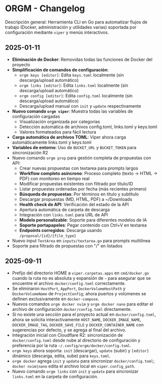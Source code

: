 # ORGM - Changelog

Descripción general: Herramienta CLI en Go para automatizar flujos de trabajo (Docker, administración y utilidades varias) soportada por configuración mediante `viper` y menús interactivos.

## 2025-01-11
- **Eliminación de Docker**: Removidas todas las funciones de Docker del proyecto
- **Simplificación de comandos de configuración**:
  - `orgm keys [editor]`: Edita `keys.toml` localmente (sin descarga/upload automático)
  - `orgm links [editor]`: Edita `links.toml` localmente (sin descarga/upload automático)  
  - `orgm config [editor]`: Edita `config.toml` localmente (sin descarga/upload automático)
  - Descarga/upload manual con `init` y `update` respectivamente
- **Nuevo comando `orgm viper`**: Muestra todas las variables de configuración cargadas
  - Visualización organizada por categorías
  - Detección automática de archivos config.toml, links.toml y keys.toml
  - Valores formateados para fácil lectura
- **Carga automática de archivos TOML**: Viper ahora carga automáticamente links.toml y keys.toml
- **Variables de entorno**: Uso de `BUCKET_URL` y `BUCKET_TOKEN` para sincronización R2
- Nuevo comando `orgm prop` para gestión completa de propuestas con API:
  - Crear nuevas propuestas con textarea para prompts largos
  - **Workflow completo asíncrono**: Proceso completo (texto → HTML → PDF) con monitoreo en tiempo real
  - Modificar propuestas existentes con filtrado por título/ID
  - Listar propuestas ordenadas por fecha (más recientes primero)
  - **Búsqueda de propuestas**: Por términos en título y subtítulo
  - Descargar propuestas (MD, HTML, PDF) a ~/Downloads
  - **Health check de API**: Verificación del estado de la API
  - Apertura automática de carpeta de descarga
  - Integración con `links.toml` para URL de API
  - **Modelo personalizable**: Soporte para diferentes modelos de IA
  - **Soporte portapapeles**: Pegar contenido con Ctrl+V en textarea
  - **Endpoints corregidos**: Descarga usando `/proposal/{id}/{file_type}`
- Nuevo input `TextArea` en `inputs/textarea.go` para prompts multilínea
- Soporte para filtrado de propuestas con "/" en listados

## 2025-09-11
- Prefijo del directorio HOME a `viper.carpetas.apps` en `cmd/docker.go` cuando la ruta no es absoluta y expansión de `~` para asegurar que se encuentre el archivo `docker/config.toml` correctamente.
- Se eliminaron `HostPort`, `AppPort`, `DockerVolumeHostPath` y `DockerVolumeName` de `ProjectConfig`; ahora puertos y volúmenes se definen exclusivamente en `docker-compose`.
- Nuevos comandos `orgm docker nvim` y `orgm docker nano` para editar el archivo de configuración `docker/config.toml` directamente.
- Si no existe una sección para el proyecto actual en `docker/config.toml`, ahora se solicita interactivamente `HOST_NAME`, `DOCKER_IMAGE_NAME`, `DOCKER_IMAGE_TAG`, `DOCKER_SAVE_FILE` y `DOCKER_CONTAINER_NAME` con sugerencias por defecto, y se agrega al final del archivo.
- Integración inicial con Cloudflare R2: sincronización de `docker/config.toml` desde nube al directorio de configuración y preferencia por la ruta `~/.config/orgm/docker/config.toml`.
- `orgm keys` ahora soporta: `init` (descargar), `update` (subir) y `[editor]` dinámico (descarga, edita, sube) para `keys.toml`.
- `orgm docker` agrega `init` y `update` para sincronizar `docker/config.toml`; `docker nvim|nano` edita el archivo local en `viper.config_path`.
- Nuevo comando `orgm links` con `init` y `update` para sincronizar `links.toml` en la carpeta de configuración.


